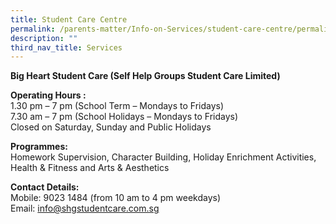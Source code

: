 ```yaml
---
title: Student Care Centre
permalink: /parents-matter/Info-on-Services/student-care-centre/permalink/
description: ""
third_nav_title: Services
---
```


**Big Heart Student Care (Self Help Groups Student Care Limited)**

**Operating Hours :**
<br>1.30 pm – 7 pm (School Term – Mondays to Fridays)
<br>7.30 am – 7 pm (School Holidays – Mondays to Fridays)
<br>Closed on Saturday, Sunday and Public Holidays

**Programmes:**
<br>Homework Supervision, Character Building, Holiday Enrichment Activities, Health & Fitness and Arts & Aesthetics

**Contact Details:**
<br>Mobile: 9023 1484 (from 10 am to 4 pm weekdays)
Email: [info@shgstudentcare.com.sg](mailto:info@shgstudentcare.com.sg)